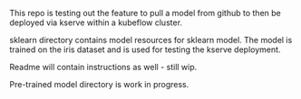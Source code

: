 This repo is testing out the feature to pull a model from github to then be deployed via kserve within a kubeflow cluster.

sklearn directory contains model resources for sklearn model. The model is trained on the iris dataset and is used for testing the kserve deployment.

Readme will contain instructions as well - still wip. 

Pre-trained model directory is work in progress. 

